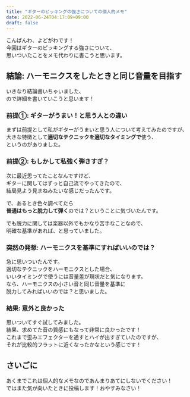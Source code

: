 ```yaml
---
title: "ギターのピッキングの強さについての個人的メモ"
date: 2022-06-24T04:17:09+09:00
draft: false
---
```


こんばんわ、よどがわです！  
今回はギターのピッキングする強さについて、  
思いついたことをメモ代わりに書こうと思います。

## 結論: ハーモニクスをしたときと同じ音量を目指す

いきなり結論書いちゃいました、  
ので詳細を書いていこうと思います！

### 前提①: ギターがうまい！と思う人との違い

まずは前提として私がギターがうまいと思う人について考えてみたのですが、  
大きな特徴として**適切なテクニックを適切なタイミングで**使う、  
というのがありました。

### 前提②: もしかして私強く弾きすぎ？

次に最近思ってたことなんですけど、  
ギターに関してはずっと自己流でやってきたので、  
結局見よう見まねみたいな感じだったんです。

で、あるとき色々調べてたら  
**普通はもっと脱力して弾く**のでは？ということに気づいたんです。

でも脱力に関しては楽器以外でもかなり苦手なことなので、  
明確な基準があれば、と思っていました。

### 突然の発想: ハーモニクスを基準にすればいいのでは？

急に思いついたんです。  
適切なテクニックをハーモニクスとした場合、  
いいタイミングで使うには音量差が現状だと気になります。  
なら、ハーモニクスの小さい音と同じ音量を基準に  
脱力してみればいいのでは？と思いました。

### 結果: 意外と良かった

思いついてすぐ試してみました。  
結果、求めてた音の質感にもなって非常に良かったです！  
これまで歪みエフェクターを通すとハイが出すぎていたのですが、  
それが比較的フラットに近くなったかなという感じです！

## さいごに

あくまでこれは個人的なメモなのであんまりあてにしないでください！  
ではまた気が向いたときに投稿します！おやすみなさい！